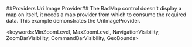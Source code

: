##Providers Uri Image Provider##
The RadMap control doesn't display a map on itself, it needs a map provider from which to consume the required data. This example demonstrates the UriImageProvider.

<keywords:MinZoomLevel, MaxZoomLevel, NavigationVisibility, ZoomBarVisibility, CommandBarVisibility, GeoBounds>